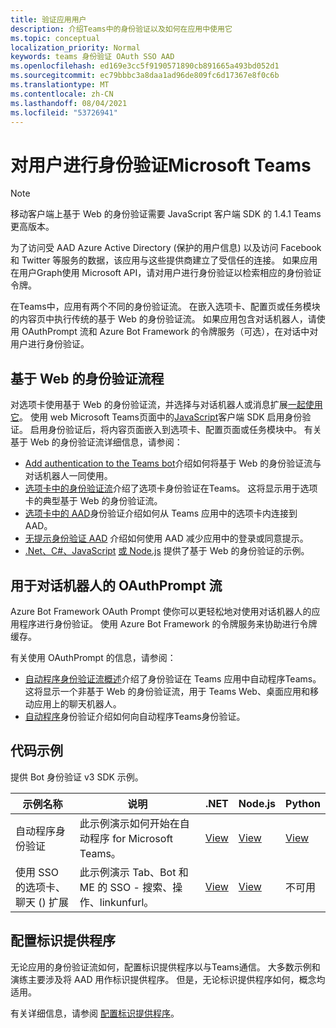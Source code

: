 ```yaml
---
title: 验证应用用户
description: 介绍Teams中的身份验证以及如何在应用中使用它
ms.topic: conceptual
localization_priority: Normal
keywords: teams 身份验证 OAuth SSO AAD
ms.openlocfilehash: ed169e3cc5f9190571890cb891665a493bd052d1
ms.sourcegitcommit: ec79bbbc3a8daa1ad96de809fc6d17367e8f0c6b
ms.translationtype: MT
ms.contentlocale: zh-CN
ms.lasthandoff: 08/04/2021
ms.locfileid: "53726941"
---
```

# <a name="authenticate-users-in-microsoft-teams"></a>对用户进行身份验证Microsoft Teams

> [!Note]
> 移动客户端上基于 Web 的身份验证需要 JavaScript 客户端 SDK 的 1.4.1 Teams更高版本。

为了访问受 AAD Azure Active Directory (保护的用户信息) 以及访问 Facebook 和 Twitter 等服务的数据，该应用与这些提供商建立了受信任的连接。 如果应用在用户Graph使用 Microsoft API，请对用户进行身份验证以检索相应的身份验证令牌。

在Teams中，应用有两个不同的身份验证流。 在嵌入选项卡、配置页或任务模块的内容[](~/tabs/how-to/create-tab-pages/content-page.md)页中执行传统的基于 Web 的身份验证流。 如果应用包含对话机器人，请使用 OAuthPrompt 流和 Azure Bot Framework 的令牌服务（可选），在对话中对用户进行身份验证。

## <a name="web-based-authentication-flow"></a>基于 Web 的身份验证流程

对选项卡使用基于 Web 的[](~/tabs/what-are-tabs.md)身份验证流，并选择与对话机器人[](~/bots/what-are-bots.md)或消息扩展[一起使用它](~/messaging-extensions/what-are-messaging-extensions.md)。 使用 web Microsoft Teams页面中的[JavaScript](/javascript/api/overview/msteams-client)客户端 SDK 启用身份验证。 启用身份验证后，将内容页面嵌入到选项卡、配置页面或任务模块中。 有关基于 Web 的身份验证流详细信息，请参阅：

* [Add authentication to the Teams bot](~/bots/how-to/authentication/add-authentication.md)介绍如何将基于 Web 的身份验证流与对话机器人一同使用。
* [选项卡中的身份验证流](~/tabs/how-to/authentication/auth-flow-tab.md)介绍了选项卡身份验证在Teams。 这将显示用于选项卡的典型基于 Web 的身份验证流。
* [选项卡中的 AAD](~/tabs/how-to/authentication/auth-tab-AAD.md)身份验证介绍如何从 Teams 应用中的选项卡内连接到 AAD。
* [无提示身份验证 AAD](~/tabs/how-to/authentication/auth-silent-AAD.md) 介绍如何使用 AAD 减少应用中的登录或同意提示。
* [.Net、C#、JavaScript](https://github.com/OfficeDev/microsoft-teams-sample-complete-csharp) [或 Node.js](https://github.com/OfficeDev/microsoft-teams-sample-complete-node) 提供了基于 Web 的身份验证的示例。

## <a name="the-oauthprompt-flow-for-conversational-bots"></a>用于对话机器人的 OAuthPrompt 流

Azure Bot Framework OAuth Prompt 使你可以更轻松地对使用对话机器人的应用程序进行身份验证。 使用 Azure Bot Framework 的令牌服务来协助进行令牌缓存。

有关使用 OAuthPrompt 的信息，请参阅：

* [自动程序身份验证流概述](~/bots/how-to/authentication/auth-flow-bot.md)介绍了身份验证在 Teams 应用中自动程序Teams。 这将显示一个非基于 Web 的身份验证流，用于 Teams Web、桌面应用和移动应用上的聊天机器人。
* [自动程序](~/bots/how-to/authentication/add-authentication.md)身份验证介绍如何向自动程序Teams身份验证。

## <a name="code-sample"></a>代码示例

提供 Bot 身份验证 v3 SDK 示例。

| **示例名称** | **说明** | **.NET** | **Node.js** | **Python** |
|---------------|------------|------------|-------------|---------------|
| 自动程序身份验证 | 此示例演示如何开始在自动程序 for Microsoft Teams。 | [View](https://github.com/microsoft/BotBuilder-Samples/tree/master/samples/csharp_dotnetcore/46.teams-auth) | [View](https://github.com/microsoft/BotBuilder-Samples/tree/master/samples/javascript_nodejs/46.teams-auth) | [View](https://github.com/microsoft/BotBuilder-Samples/tree/main/samples/python/46.teams-auth) |
| 使用 SSO 的选项卡、聊天 () 扩展 | 此示例演示 Tab、Bot 和 ME 的 SSO - 搜索、操作、linkunfurl。 |  [View](https://github.com/OfficeDev/Microsoft-Teams-Samples/tree/main/samples/app-sso/csharp) | [View](https://github.com/OfficeDev/Microsoft-Teams-Samples/tree/main/samples/app-sso/nodejs) | 不可用 |


## <a name="configure-the-identity-provider"></a>配置标识提供程序

无论应用的身份验证流如何，配置标识提供程序以与Teams通信。 大多数示例和演练主要涉及将 AAD 用作标识提供程序。 但是，无论标识提供程序如何，概念均适用。

有关详细信息，请参阅 [配置标识提供程序](~/concepts/authentication/configure-identity-provider.md)。
